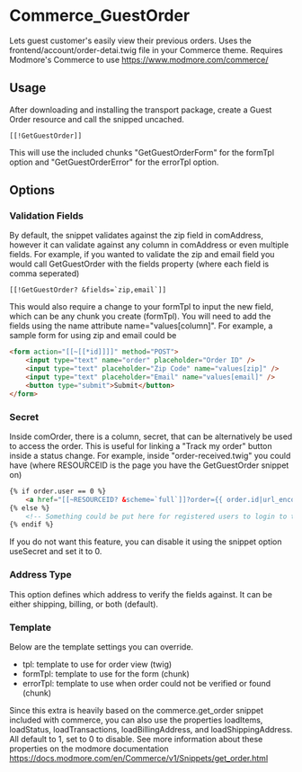 # Commerce_GuestOrder

Lets guest customer's easily view their previous orders. Uses the frontend/account/order-detai.twig file in your Commerce theme. Requires Modmore's Commerce to use https://www.modmore.com/commerce/

## Usage

After downloading and installing the transport package, create a Guest Order resource and call the snipped uncached.

```
[[!GetGuestOrder]]
```

This will use the included chunks "GetGuestOrderForm" for the formTpl option and "GetGuestOrderError" for the errorTpl option.

## Options

### Validation Fields

By default, the snippet validates against the zip field in comAddress, however it can validate against any column in comAddress or even multiple fields. For example, if you wanted to validate the zip and email field you would call GetGuestOrder with the fields property (where each field is comma seperated)

```
[[!GetGuestOrder? &fields=`zip,email`]]
```

This would also require a change to your formTpl to input the new field, which can be any chunk you create (formTpl). You will need to add the fields using the name attribute name="values[column]". For example, a sample form for using zip and email could be

```HTML
<form action="[[~[[*id]]]]" method="POST">
    <input type="text" name="order" placeholder="Order ID" />
    <input type="text" placeholder="Zip Code" name="values[zip]" />
    <input type="text" placeholder="Email" name="values[email]" />
    <button type="submit">Submit</button>
</form>
```

### Secret

Inside comOrder, there is a column, secret, that can be alternatively be used to access the order. This is useful for linking a "Track my order" button inside a status change. For example, inside "order-received.twig" you could have (where RESOURCEID is the page you have the GetGuestOrder snippet on)

```HTML
{% if order.user == 0 %}
    <a href="[[~RESOURCEID? &scheme=`full`]]?order={{ order.id|url_encode }}&secret={{ order.secret|url_encode }}">Track your order</a>
{% else %}
    <!-- Something could be put here for registered users to login to their account to track their order -->
{% endif %}
```

If you do not want this feature, you can disable it using the snippet option useSecret and set it to 0.

### Address Type

This option defines which address to verify the fields against. It can be either shipping, billing, or both (default).

### Template

Below are the template settings you can override.

- tpl: template to use for order view (twig)
- formTpl: template to use for the form (chunk)
- errorTpl: template to use when order could not be verified or found (chunk)

Since this extra is heavily based on the commerce.get\_order snippet included with commerce, you can also use the properties loadItems, loadStatus, loadTransactions, loadBillingAddress, and loadShippingAddress. All default to 1, set to 0 to disable. See more information about these properties on the modmore documentation https://docs.modmore.com/en/Commerce/v1/Snippets/get_order.html